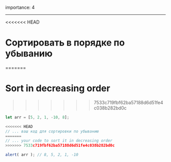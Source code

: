importance: 4

---

<<<<<<< HEAD
# Сортировать в порядке по убыванию
=======
# Sort in decreasing order
>>>>>>> 7533c719fbf62ba57188d6d51fe4c038b282bd0c

```js
let arr = [5, 2, 1, -10, 8];

<<<<<<< HEAD
// ... ваш код для сортировки по убыванию
=======
// ... your code to sort it in decreasing order
>>>>>>> 7533c719fbf62ba57188d6d51fe4c038b282bd0c

alert( arr ); // 8, 5, 2, 1, -10
```

